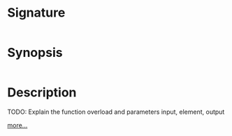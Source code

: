 # Signature
```vikid-signature
```

# Synopsis
```vikid-synopsis
```

# Description
TODO: Explain the function overload and parameters input, element, output

[more...](https://en.wikipedia.org/wiki/Array_data_structure)